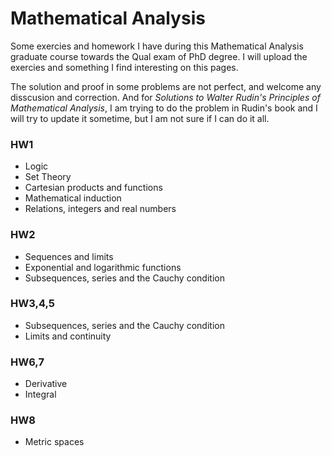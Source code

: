 # Mathematical Analysis

Some exercies and homework I have during this Mathematical Analysis graduate course towards the Qual exam of PhD degree. I will upload the exercies and something I find interesting on this pages.

The solution and proof in some problems are not perfect, and welcome any disscusion and correction. And for *Solutions to Walter Rudin's Principles of Mathematical Analysis*, I am trying to do the problem in Rudin's book and I will try to update it sometime, but I am not sure if I can do it all.

### HW1
- Logic
- Set Theory
- Cartesian products and functions
- Mathematical induction
- Relations, integers and real numbers

### HW2
- Sequences and limits
- Exponential and logarithmic functions
- Subsequences, series and the Cauchy condition

### HW3,4,5
- Subsequences, series and the Cauchy condition
- Limits and continuity

### HW6,7
- Derivative
- Integral

### HW8
- Metric spaces

